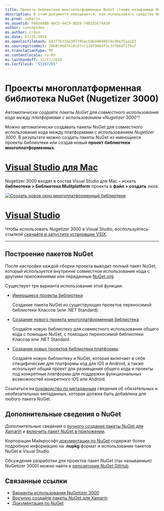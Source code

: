 ```yaml
---
title: Проекты библиотеки многоплатформенных NuGet (также называемые Nugetizer 3000)
description: В этом документе описывается, как использовать средство Nugetizer 3000 для автоматического создания пакетов NuGet для совместного использования кода между платформами.
ms.prod: xamarin
ms.assetid: F0A5A9BB-86CD-44C9-8EE8-74D1E5E74A30
author: conceptdev
ms.author: crdun
ms.date: 07/25/2018
ms.openlocfilehash: 6d3f7b316e397705ecb9bd404007dcd9ef5aa183
ms.sourcegitcommit: 2868c968f418cd7cc110f9664f3c3ffb6df1f9af
ms.translationtype: MT
ms.contentlocale: ru-RU
ms.lasthandoff: 12/11/2018
ms.locfileid: "53267265"
---
```

# <a name="nuget-multiplatform-library-projects-nugetizer-3000"></a>Проекты многоплатформенная библиотека NuGet (Nugetizer 3000)

_Автоматически создайте пакеты NuGet для совместного использования кода между платформами с использованием «Nugetizer 3000"!_

Можно автоматически создавать пакеты NuGet для совместного использования кода между платформами с использованием _Nugetizer 3000_. В результате можно создать пакеты NuGet из имеющиеся проекты библиотеки или создав новый **проект библиотеки многоплатформенных**.

# <a name="visual-studio-for-mactabmacos"></a>[Visual Studio для Mac](#tab/macos)

Nugetizer 3000 входит в состав Visual Studio для Mac &ndash; искать **библиотеки > Библиотека Mulitplatform** проекта в **файл > создать** окна:

[![](images/mulitplatform-library-sml.png "Создать новое окно многоплатформенные библиотеки")](images/mulitplatform-library.png#lightbox)

# <a name="visual-studiotabwindows"></a>[Visual Studio](#tab/windows)

Чтобы использовать Nugetizer 3000 в Visual Studio, воспользуйтесь ссылкой [скачайте и запустите установщик VSIX](http://bit.ly/nugetizer-2017).

-----

## <a name="building-nuget-packages"></a>Построение пакетов NuGet

После настройки каждой сборки проекта выводит полный пакет NuGet, который используется внутренне совместное использование кода с другими приложениями или переданные [NuGet.org](https://www.nuget.org).

Существует три варианта использования этой функции:

- [Имеющиеся проекты библиотеки](existing-library.md)

  Создание пакета NuGet из существующих проектов переносимой библиотеки Классов (или .NET Standard).

- [Создание нового проекта многоплатформенная библиотека](single-codebase.md)

  Создайте новую библиотеку для совместного использования общего кода с помощью NuGet, с помощью переносимой библиотеки Классов или .NET Standard.

- [Создание новых проектов библиотеки платформы](platform-specific.md)

  Создайте новую библиотеку и NuGet, которая включает в себя специфические для платформы код для iOS и Android, а также использует общий проект для размещения общего кода и проекты под конкретные платформы для поддержки функциональных возможностей конкретного iOS или Android.

Ссылаться на [руководство по метаданным](metadata.md) сведения об обязательных и необязательных метаданных, которая должна быть добавлена для любого пакета NuGet.

## <a name="further-nuget-information"></a>Дополнительные сведения о NuGet

Дополнительные сведения о [ручного создания пакеты NuGet для Xamarin](~/cross-platform/app-fundamentals/nuget-manual.md) и [включить пакет NuGet в приложении](https://docs.microsoft.com/visualstudio/mac/nuget-walkthrough).

Корпорации Майкрософт [документации по NuGet](https://docs.microsoft.com/nuget/) содержат более подробную информацию на **.nupkg** формат и использование пакетов NuGet в Visual Studio.

Обсуждение разработки для проектов пакет NuGet (так называемые) NuGetizer 3000) можно найти в [репозитории NuGet GitHub](https://github.com/NuGet/Home/wiki/NuGetizer-3000).

## <a name="related-links"></a>Связанные ссылки

- [Варианты использования NuGetizer 3000](https://github.com/NuGet/Home/wiki/NuGetizer-Core-Scenarios)
- [Вручную создайте пакеты NuGet для Xamarin](~/cross-platform/app-fundamentals/nuget-manual.md)
- [Документация по NuGet](https://docs.microsoft.com/nuget/)
